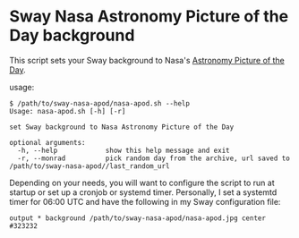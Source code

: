# Sway Nasa Astronomy Picture of the Day background

This script sets your Sway background to Nasa's [Astronomy Picture of the Day][0].

usage:

```console
$ /path/to/sway-nasa-apod/nasa-apod.sh --help
Usage: nasa-apod.sh [-h] [-r]

set Sway background to Nasa Astronomy Picture of the Day

optional arguments:
  -h, --help            show this help message and exit
  -r, --monrad          pick random day from the archive, url saved to /path/to/sway-nasa-apod//last_random_url
```

Depending on your needs, you will want to configure the script to run at startup or set up a cronjob or systemd timer.  Personally, I set a systemtd timer for 06:00 UTC and have the following in my Sway configuration file:

```dosini
output * background /path/to/sway-nasa-apod/nasa-apod.jpg center #323232
```


[0]: https://apod.nasa.gov/apod/

